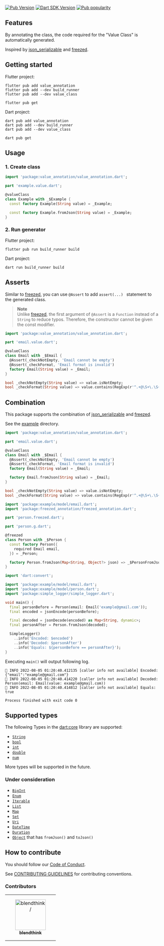 [![Pub Version](https://badgen.net/pub/v/value_class)](https://pub.dev/packages/value_class/)
[![Dart SDK Version](https://badgen.net/pub/sdk-version/value_class)](https://pub.dev/packages/value_class/)
[![Pub popularity](https://badgen.net/pub/popularity/value_class)](https://pub.dev/packages/value_class/score)

## Features

By annotating the class, the code required for the "Value Class" is automatically generated.

Inspired by [json_serializable] and [freezed].

## Getting started

Flutter project:

```shell
flutter pub add value_annotation
flutter pub add --dev build_runner
flutter pub add --dev value_class

flutter pub get
```

Dart project:

```shell
dart pub add value_annotation
dart pub add --dev build_runner
dart pub add --dev value_class

dart pub get
```

## Usage

### 1. Create class

```dart
import 'package:value_annotation/value_annotation.dart';

part 'example.value.dart';

@valueClass
class Example with _$Example {
  const factory Example(String value) = _Example;

  const factory Example.fromJson(String value) = _Example;
}
```

### 2. Run generator

Flutter project:

```shell
flutter pub run build_runner build
```

Dart project:

```shell
dart run build_runner build
```

## Asserts

Similar to [freezed], you can use `@Assert` to add `assert(...) ` statement to the generated class.

> **Note**\
> Unlike [freezed], the first argument of `@Assert` is a `Function` instead of a `String` to reduce typos.
> Therefore, the constructor cannot be given the const modifier.

```dart
import 'package:value_annotation/value_annotation.dart';

part 'email.value.dart';

@valueClass
class Email with _$Email {
  @Assert(_checkNotEmpty, 'Email cannot be empty')
  @Assert(_checkFormat, 'Email format is invalid')
  factory Email(String value) = _Email;
}

bool _checkNotEmpty(String value) => value.isNotEmpty;
bool _checkFormat(String value) => value.contains(RegExp(r'^.+@\S+\.\S+$'));
```

## Combination

This package supports the combination of [json_serializable] and [freezed].

See the [example] directory.

```dart:example/lib/model/email.dart
import 'package:value_annotation/value_annotation.dart';

part 'email.value.dart';

@valueClass
class Email with _$Email {
  @Assert(_checkNotEmpty, 'Email cannot be empty')
  @Assert(_checkFormat, 'Email format is invalid')
  factory Email(String value) = _Email;

  factory Email.fromJson(String value) = _Email;
}

bool _checkNotEmpty(String value) => value.isNotEmpty;
bool _checkFormat(String value) => value.contains(RegExp(r'^.+@\S+\.\S+$'));
```

```dart:example/lib/model/person.dart
import 'package:example/model/email.dart';
import 'package:freezed_annotation/freezed_annotation.dart';

part 'person.freezed.dart';

part 'person.g.dart';

@freezed
class Person with _$Person {
  const factory Person({
    required Email email,
  }) = _Person;

  factory Person.fromJson(Map<String, Object?> json) => _$PersonFromJson(json);
}
```

```dart:example/lib/main.dart
import 'dart:convert';

import 'package:example/model/email.dart';
import 'package:example/model/person.dart';
import 'package:simple_logger/simple_logger.dart';

void main() {
  final personBefore = Person(email: Email('example@gmail.com'));
  final encoded = jsonEncode(personBefore);

  final decoded = jsonDecode(encoded) as Map<String, dynamic>;
  final personAfter = Person.fromJson(decoded);

  SimpleLogger()
    ..info('Encoded: $encoded')
    ..info('Decoded: $personAfter')
    ..info('Equals: ${personBefore == personAfter}');
}
```

Executing `main()` will output following log.

```shell
👻 INFO 2022-08-05 01:20:40.412135 [caller info not available] Encoded: {"email":"example@gmail.com"}
👻 INFO 2022-08-05 01:20:40.414220 [caller info not available] Decoded: Person(email: Email(value: example@gmail.com))
👻 INFO 2022-08-05 01:20:40.414812 [caller info not available] Equals: true

Process finished with exit code 0
```

## Supported types

The following Types in the [dart:core] library are supported:

- [`String`]
- [`bool`]
- [`int`]
- [`double`]
- [`num`]

More types will be supported in the future.

### Under consideration

- [`BigInt`]
- [`Enum`]
- [`Iterable`]
- [`List`]
- [`Map`]
- [`Set`]
- [`Uri`]
- [`DateTime`]
- [`Duration`]
- [`Object`] that has `fromJson()` and `toJson()`

## How to contribute

You should follow our [Code of Conduct].

See [CONTRIBUTING GUIDELINES] for contributing conventions.

### Contributors

<table>
<tr>
    <td align="center" style="word-wrap: break-word; width: 150.0; height: 150.0">
        <a href=https://github.com/blendthink>
            <img src=https://avatars.githubusercontent.com/u/32213113?v=4 width="100;"  alt=blendthink/>
            <br />
            <sub style="font-size:14px"><b>blendthink</b></sub>
        </a>
    </td>
</tr>
</table>

<!-- Links -->

[json_serializable]: https://pub.dev/packages/json_serializable
[freezed]: https://pub.dev/packages/freezed
[example]: ./example
[dart:core]: https://api.dart.dev/stable/dart-core/dart-core-library.html
[`String`]: https://api.dart.dev/stable/dart-core/String-class.html
[`bool`]: https://api.dart.dev/stable/dart-core/bool-class.html
[`int`]: https://api.dart.dev/stable/dart-core/int-class.html
[`double`]: https://api.dart.dev/stable/dart-core/double-class.html
[`num`]: https://api.dart.dev/stable/dart-core/num-class.html
[`BigInt`]: https://api.dart.dev/stable/dart-core/BigInt-class.html
[`Enum`]: https://api.dart.dev/stable/dart-core/Enum-class.html
[`Iterable`]: https://api.dart.dev/stable/dart-core/Iterable-class.html
[`List`]: https://api.dart.dev/stable/dart-core/List-class.html
[`Map`]: https://api.dart.dev/stable/dart-core/Map-class.html
[`Set`]: https://api.dart.dev/stable/dart-core/Set-class.html
[`Uri`]: https://api.dart.dev/stable/dart-core/Uri-class.html
[`DateTime`]: https://api.dart.dev/stable/dart-core/DateTime-class.html
[`Duration`]: https://api.dart.dev/stable/dart-core/Duration-class.html
[`Object`]: https://api.dart.dev/stable/dart-core/Object-class.html
[Code of Conduct]: ./../../docs/CODE_OF_CONDUCT.md
[CONTRIBUTING GUIDELINES]: ./../../CONTRIBUTING.md
